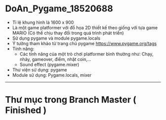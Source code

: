 # DoAn_Pygame_18520688
- Tỉ lệ khung hình là 1600 x 900
- Là một game platformer với đồ họa 2D thiết kế theo giống với tựa game MARIO (Có thể chịu thay đổi trong quá trình phát triển)
- Sử dụng pygame và module pygame.locals
- Ý tưởng tham khảo từ trang chủ pygame https://www.pygame.org/tags
- Tính năng:
    - Các tính năng của một trò chơi platformer bình thường như: Chạy, nhảy, gameover, điểm, nhặt coin,...
    - Sound effect (pygame.mixer)
- Thư viện sử dụng: pygame
- Module sử dụng: Pygame.locals, mixer
___________________________________________________________________________________________________________
# Thư mục trong Branch Master ( Finished )
